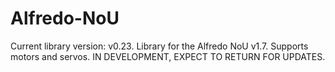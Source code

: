 # Alfredo-NoU
Current library version: v0.23.
Library for the Alfredo NoU v1.7. Supports motors and servos. IN DEVELOPMENT, EXPECT TO RETURN FOR UPDATES.